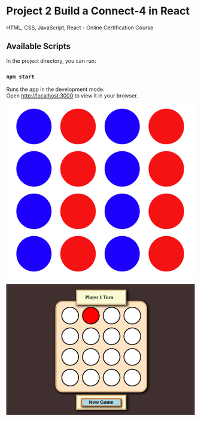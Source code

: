 # Project 2 Build a Connect-4 in React

HTML, CSS, JavaScript, React - Online Certification Course

## Available Scripts

In the project directory, you can run:

### `npm start`

Runs the app in the development mode.\
Open [http://localhost:3000](http://localhost:3000) to view it in your browser.

![img.png](forReadme.png)

![img.png](forReadme2.png)